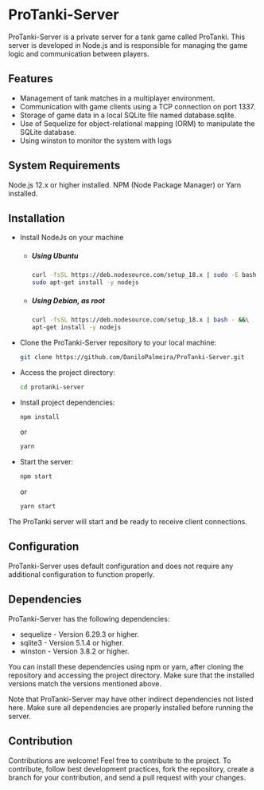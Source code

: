 # ProTanki-Server

ProTanki-Server is a private server for a tank game called ProTanki. This server is developed in Node.js and is responsible for managing the game logic and communication between players.

## Features

- Management of tank matches in a multiplayer environment.
- Communication with game clients using a TCP connection on port 1337.
- Storage of game data in a local SQLite file named database.sqlite.
- Use of Sequelize for object-relational mapping (ORM) to manipulate the SQLite database.
- Using winston to monitor the system with logs

## System Requirements

Node.js 12.x or higher installed.
NPM (Node Package Manager) or Yarn installed.

## Installation

- Install NodeJs on your machine

  - ##### Using Ubuntu

    ```sh
    curl -fsSL https://deb.nodesource.com/setup_18.x | sudo -E bash - &&\
    sudo apt-get install -y nodejs
    ```

  - ##### Using Debian, as root

    ```sh
    curl -fsSL https://deb.nodesource.com/setup_18.x | bash - &&\
    apt-get install -y nodejs
    ```

- Clone the ProTanki-Server repository to your local machine:

  ```bash
  git clone https://github.com/DaniloPalmeira/ProTanki-Server.git
  ```

- Access the project directory:

  ```bash
  cd protanki-server
  ```

- Install project dependencies:

  ```bash
  npm install
  ```

  or

  ```bash
  yarn
  ```

- Start the server:

  ```bash
  npm start
  ```

  or

  ```bash
  yarn start
  ```

The ProTanki server will start and be ready to receive client connections.

## Configuration

ProTanki-Server uses default configuration and does not require any additional configuration to function properly.

## Dependencies

ProTanki-Server has the following dependencies:

- sequelize - Version 6.29.3 or higher.
- sqlite3 - Version 5.1.4 or higher.
- winston - Version 3.8.2 or higher.

You can install these dependencies using npm or yarn, after cloning the repository and accessing the project directory.
Make sure that the installed versions match the versions mentioned above.

Note that ProTanki-Server may have other indirect dependencies not listed here. Make sure all dependencies are properly installed before running the server.

## Contribution

Contributions are welcome! Feel free to contribute to the project. To contribute, follow best development practices, fork the repository, create a branch for your contribution, and send a pull request with your changes.
